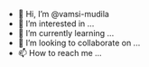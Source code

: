 - 👋 Hi, I’m @vamsi-mudila
- 👀 I’m interested in ...
- 🌱 I’m currently learning ...
- 💞️ I’m looking to collaborate on ...
- 📫 How to reach me ...

<!---
vamsi-mudila/vamsi-mudila is a ✨ special ✨ repository because its `README.md` (this file) appears on your GitHub profile.
You can click the Preview link to take a look at your changes.
--->
